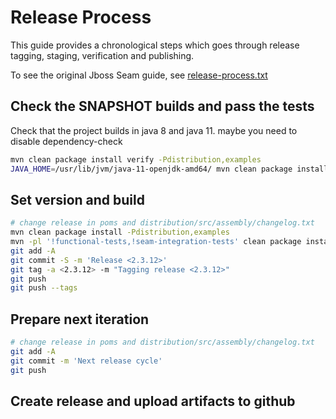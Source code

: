 # Release Process

This guide provides a chronological steps which goes through release tagging, staging, verification and publishing.

To see the original Jboss Seam guide, see [release-process.txt](release-process.txt)

## Check the SNAPSHOT builds and pass the tests

Check that the project builds in java 8 and java 11. maybe you need to disable dependency-check

```bash
mvn clean package install verify -Pdistribution,examples
JAVA_HOME=/usr/lib/jvm/java-11-openjdk-amd64/ mvn clean package install verify -Pdistribution,examples
```

## Set version and build 

```bash
# change release in poms and distribution/src/assembly/changelog.txt
mvn clean package install -Pdistribution,examples
mvn -pl '!functional-tests,!seam-integration-tests' clean package install deploy
git add -A
git commit -S -m 'Release <2.3.12>'
git tag -a <2.3.12> -m "Tagging release <2.3.12>"
git push
git push --tags
```


## Prepare next iteration

```bash
# change release in poms and distribution/src/assembly/changelog.txt
git add -A
git commit -m 'Next release cycle'
git push
```

## Create release and upload artifacts to github
